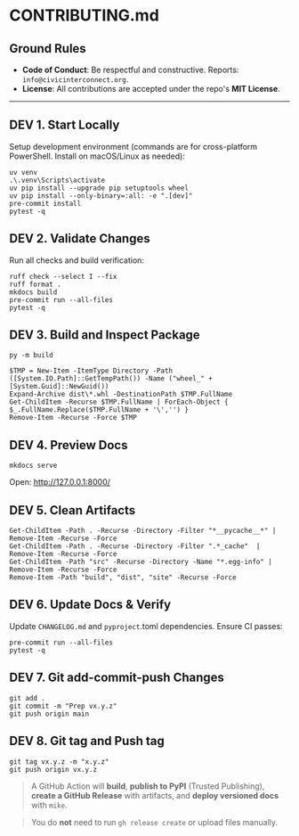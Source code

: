 # CONTRIBUTING.md

## Ground Rules

- **Code of Conduct**: Be respectful and constructive. Reports: `info@civicinterconnect.org`.
- **License**: All contributions are accepted under the repo's **MIT License**.

---

## DEV 1. Start Locally

Setup development environment (commands are for cross-platform PowerShell. Install on macOS/Linux as needed):

```pwsh
uv venv
.\.venv\Scripts\activate
uv pip install --upgrade pip setuptools wheel
uv pip install --only-binary=:all: -e ".[dev]"
pre-commit install
pytest -q
```

## DEV 2. Validate Changes

Run all checks and build verification:

```pwsh
ruff check --select I --fix
ruff format .
mkdocs build
pre-commit run --all-files
pytest -q

```

## DEV 3. Build and Inspect Package

```pwsh
py -m build

$TMP = New-Item -ItemType Directory -Path ([System.IO.Path]::GetTempPath()) -Name ("wheel_" + [System.Guid]::NewGuid())
Expand-Archive dist\*.whl -DestinationPath $TMP.FullName
Get-ChildItem -Recurse $TMP.FullName | ForEach-Object { $_.FullName.Replace($TMP.FullName + '\','') }
Remove-Item -Recurse -Force $TMP
```

## DEV 4. Preview Docs

```pwsh
mkdocs serve
```

Open: <http://127.0.0.1:8000/>

## DEV 5. Clean Artifacts

```pwsh
Get-ChildItem -Path . -Recurse -Directory -Filter "*__pycache__*" | Remove-Item -Recurse -Force
Get-ChildItem -Path . -Recurse -Directory -Filter ".*_cache"  | Remove-Item -Recurse -Force
Get-ChildItem -Path "src" -Recurse -Directory -Name "*.egg-info" | Remove-Item -Recurse -Force 
Remove-Item -Path "build", "dist", "site" -Recurse -Force 
```

## DEV 6. Update Docs & Verify

Update `CHANGELOG.md` and `pyproject`.toml dependencies.
Ensure CI passes:

```shell
pre-commit run --all-files
pytest -q
```

## DEV 7. Git add-commit-push Changes

```shell
git add .
git commit -m "Prep vx.y.z"
git push origin main
```

## DEV 8. Git tag and Push tag

```shell
git tag vx.y.z -m "x.y.z"
git push origin vx.y.z
```

> A GitHub Action will **build**, **publish to PyPI** (Trusted Publishing), **create a GitHub Release** with artifacts, and **deploy versioned docs** with `mike`.

> You do **not** need to run `gh release create` or upload files manually.

